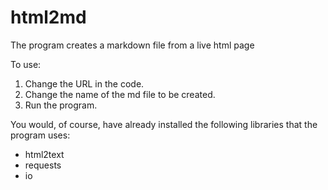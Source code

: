 # html2md
The program creates a markdown file from a live html page

To use:

1. Change the URL in the code.
2. Change the name of the md file to be created. 
3. Run the program.

You would, of course, have already installed the following libraries that the program uses:
- html2text
- requests
- io
